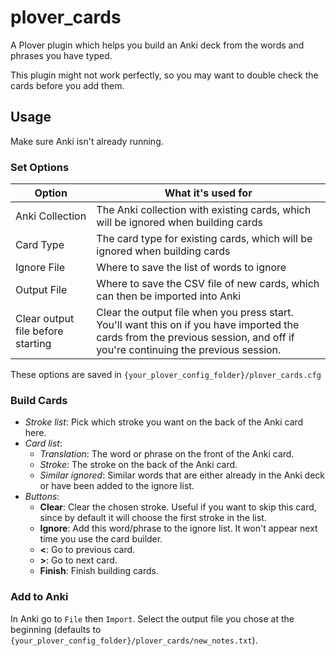 # plover_cards

A Plover plugin which helps you build an Anki deck from the words and phrases you have typed.

This plugin might not work perfectly, so you may want to double check the cards before you add them.

## Usage

Make sure Anki isn't already running.

### Set Options

| Option                            | What it's used for                                                                                                                                                           |
| --------------------------------- | ---------------------------------------------------------------------------------------------------------------------------------------------------------------------------- |
| Anki Collection                   | The Anki collection with existing cards, which will be ignored when building cards                                                                                           |
| Card Type                         | The card type for existing cards, which will be ignored when building cards                                                                                                  |
| Ignore File                       | Where to save the list of words to ignore                                                                                                                                    |
| Output File                       | Where to save the CSV file of new cards, which can  then be imported into Anki                                                                                               |
| Clear output file before starting | Clear the output file when you press start. You'll want this on if you have imported the cards from the previous session, and off if you're continuing the previous session. |

These options are saved in `{your_plover_config_folder}/plover_cards.cfg`

### Build Cards

- *Stroke list*: Pick which stroke you want on the back of the Anki card here.
- *Card list*:
  - *Translation*: The word or phrase on the front of the Anki card.
  - *Stroke*: The stroke on the back of the Anki card.
  - *Similar ignored*: Similar words that are either already in the Anki deck or have been added to the ignore list.
- *Buttons*:
  - **Clear**: Clear the chosen stroke. Useful if you want to skip this card, since by default it will choose the first stroke in the list.
  - **Ignore**: Add this word/phrase to the ignore list. It won't appear next time you use the card builder.
  - **<**: Go to previous card.
  - **>**: Go to next card.
  - **Finish**: Finish building cards.

### Add to Anki

In Anki go to `File` then `Import`. Select the output file you chose at the beginning (defaults to `{your_plover_config_folder}/plover_cards/new_notes.txt`).
